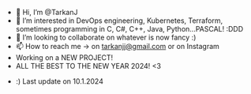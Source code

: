 - 👋 Hi, I’m @TarkanJ
- 👀 I’m interested in DevOps engineering, Kubernetes, Terraform, sometimes programming in C, C#, C++, Java, Python...PASCAL! :DDD
- 💞️ I’m looking to collaborate on whatever is now fancy :)
- 📫 How to reach me -> on tarkanjj@gmail.com or on Instagram
- Working on a NEW PROJECT!
- ALL THE BEST TO THE NEW YEAR 2024! <3
<!-- SUMMER is HERE, YEEAAAY FINALLY!!! AND...We should enjoy 🍺the SUN as much as we can ;)
< - 🎂 SLOWLY MY BIRTHDAY IS COMMING!!!🎉🎉🎉
  - HAPPY HALLOWEEN!!! 👻👻👻
-->

- :) Last update on 10.1.2024

<!--
TarkanJ/TarkanJ is a ✨ special ✨ repository because its `README.md` (this file) appears on your GitHub profile.
You can click the Preview link to take a look at your changes.
🎄 MERRY X-Mass & HAPPY NEW YEAR 2023 to Martinus & Jay (X-Mass tree for Chrismass :)
🌱Cherry icon :)
->
